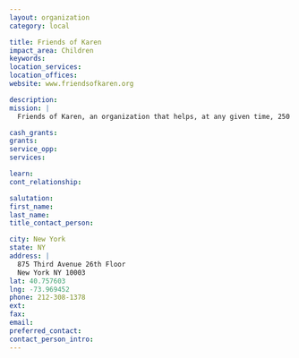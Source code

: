 ```yaml
---
layout: organization
category: local

title: Friends of Karen
impact_area: Children
keywords: 
location_services: 
location_offices: 
website: www.friendsofkaren.org

description: 
mission: |
  Friends of Karen, an organization that helps, at any given time, 250 to 300 families throughout the New York metropolitan area who are facing a child's life-threatening or terminal illness.

cash_grants: 
grants: 
service_opp: 
services: 

learn: 
cont_relationship: 

salutation: 
first_name: 
last_name: 
title_contact_person: 

city: New York
state: NY
address: |
  875 Third Avenue 26th Floor    
  New York NY 10003
lat: 40.757603
lng: -73.969452
phone: 212-308-1378
ext: 
fax: 
email: 
preferred_contact: 
contact_person_intro: 
---
```

